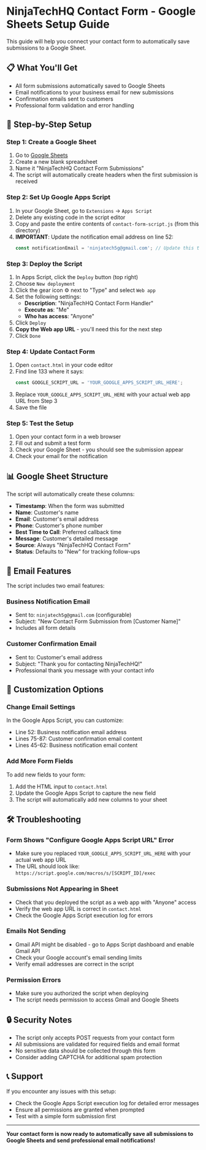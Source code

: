 # NinjaTechHQ Contact Form - Google Sheets Setup Guide

This guide will help you connect your contact form to automatically save submissions to a Google Sheet.

## 📋 What You'll Get
- All form submissions automatically saved to Google Sheets
- Email notifications to your business email for new submissions
- Confirmation emails sent to customers
- Professional form validation and error handling

## 🚀 Step-by-Step Setup

### Step 1: Create a Google Sheet
1. Go to [Google Sheets](https://sheets.google.com)
2. Create a new blank spreadsheet
3. Name it "NinjaTechHQ Contact Form Submissions"
4. The script will automatically create headers when the first submission is received

### Step 2: Set Up Google Apps Script
1. In your Google Sheet, go to `Extensions` → `Apps Script`
2. Delete any existing code in the script editor
3. Copy and paste the entire contents of `contact-form-script.js` (from this directory)
4. **IMPORTANT**: Update the notification email address on line 52:
   ```javascript
   const notificationEmail = 'ninjatech5g@gmail.com'; // Update this to your business email
   ```

### Step 3: Deploy the Script
1. In Apps Script, click the `Deploy` button (top right)
2. Choose `New deployment`
3. Click the gear icon ⚙️ next to "Type" and select `Web app`
4. Set the following settings:
   - **Description**: "NinjaTechHQ Contact Form Handler"
   - **Execute as**: "Me"
   - **Who has access**: "Anyone"
5. Click `Deploy`
6. **Copy the Web app URL** - you'll need this for the next step
7. Click `Done`

### Step 4: Update Contact Form
1. Open `contact.html` in your code editor
2. Find line 133 where it says:
   ```javascript
   const GOOGLE_SCRIPT_URL = 'YOUR_GOOGLE_APPS_SCRIPT_URL_HERE';
   ```
3. Replace `YOUR_GOOGLE_APPS_SCRIPT_URL_HERE` with your actual web app URL from Step 3
4. Save the file

### Step 5: Test the Setup
1. Open your contact form in a web browser
2. Fill out and submit a test form
3. Check your Google Sheet - you should see the submission appear
4. Check your email for the notification

## 📊 Google Sheet Structure
The script will automatically create these columns:
- **Timestamp**: When the form was submitted
- **Name**: Customer's name
- **Email**: Customer's email address
- **Phone**: Customer's phone number
- **Best Time to Call**: Preferred callback time
- **Message**: Customer's detailed message
- **Source**: Always "NinjaTechHQ Contact Form"
- **Status**: Defaults to "New" for tracking follow-ups

## 📧 Email Features
The script includes two email features:

### Business Notification Email
- Sent to: `ninjatech5g@gmail.com` (configurable)
- Subject: "New Contact Form Submission from [Customer Name]"
- Includes all form details

### Customer Confirmation Email
- Sent to: Customer's email address
- Subject: "Thank you for contacting NinjaTechHQ!"
- Professional thank you message with your contact info

## 🔧 Customization Options

### Change Email Settings
In the Google Apps Script, you can customize:
- Line 52: Business notification email address
- Lines 75-87: Customer confirmation email content
- Lines 45-62: Business notification email content

### Add More Form Fields
To add new fields to your form:
1. Add the HTML input to `contact.html`
2. Update the Google Apps Script to capture the new field
3. The script will automatically add new columns to your sheet

## 🛠️ Troubleshooting

### Form Shows "Configure Google Apps Script URL" Error
- Make sure you replaced `YOUR_GOOGLE_APPS_SCRIPT_URL_HERE` with your actual web app URL
- The URL should look like: `https://script.google.com/macros/s/[SCRIPT_ID]/exec`

### Submissions Not Appearing in Sheet
- Check that you deployed the script as a web app with "Anyone" access
- Verify the web app URL is correct in `contact.html`
- Check the Google Apps Script execution log for errors

### Emails Not Sending
- Gmail API might be disabled - go to Apps Script dashboard and enable Gmail API
- Check your Google account's email sending limits
- Verify email addresses are correct in the script

### Permission Errors
- Make sure you authorized the script when deploying
- The script needs permission to access Gmail and Google Sheets

## 🔒 Security Notes
- The script only accepts POST requests from your contact form
- All submissions are validated for required fields and email format
- No sensitive data should be collected through this form
- Consider adding CAPTCHA for additional spam protection

## 📞 Support
If you encounter any issues with this setup:
- Check the Google Apps Script execution log for detailed error messages
- Ensure all permissions are granted when prompted
- Test with a simple form submission first

---

**Your contact form is now ready to automatically save all submissions to Google Sheets and send professional email notifications!**
